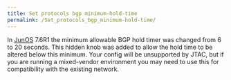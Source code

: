 ```yaml
---
title: Set protocols bgp minimum-hold-time
permalink: /Set_protocols_bgp_minimum-hold-time/
---
```


In [JunOS](/JunOS "wikilink") 7.6R1 the minimum allowable BGP hold timer was changed from 6 to 20 seconds. This hidden knob was added to allow the hold time to be altered below this minimum. Your config will be unsupported by JTAC, but if you are running a mixed-vendor environment you may need to use this for compatibility with the existing network.